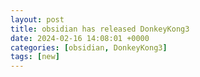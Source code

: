 ```yaml
---
layout: post
title: obsidian has released DonkeyKong3
date: 2024-02-16 14:08:01 +0000
categories: [obsidian, DonkeyKong3]
tags: [new]
---
```


